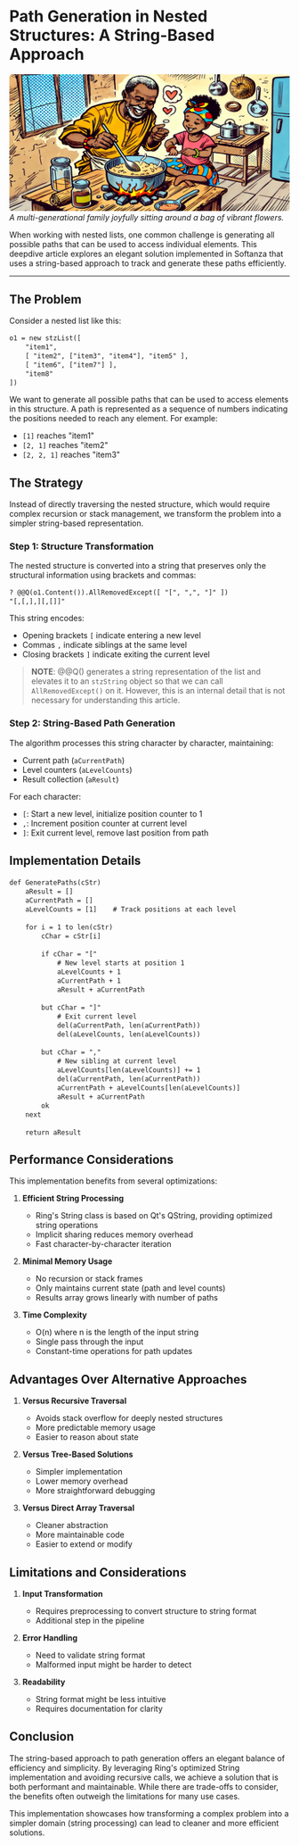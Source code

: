 # Path Generation in Nested Structures: A String-Based Approach
![African father cooks delicious meal from simple ingredients, daughter watches joyfully!](../images/stz-string-based-path-generation-in-nested-lists.png)  
*A multi-generational family joyfully sitting around a bag of vibrant flowers.*

When working with nested lists, one common challenge is generating all possible paths that can be used to access individual elements. This deepdive article explores an elegant solution implemented in Softanza that uses a string-based approach to track and generate these paths efficiently.

---

## The Problem

Consider a nested list like this:

```ring
o1 = new stzList([
    "item1",
    [ "item2", ["item3", "item4"], "item5" ],
    [ "item6", ["item7"] ],
    "item8"
])
```

We want to generate all possible paths that can be used to access elements in this structure. A path is represented as a sequence of numbers indicating the positions needed to reach any element. For example:
- `[1]` reaches "item1"
- `[2, 1]` reaches "item2"
- `[2, 2, 1]` reaches "item3"

## The Strategy

Instead of directly traversing the nested structure, which would require complex recursion or stack management, we transform the problem into a simpler string-based representation.

### Step 1: Structure Transformation

The nested structure is converted into a string that preserves only the structural information using brackets and commas:

```
? @@Q(o1.Content()).AllRemovedExcept([ "[", ",", "]" ])
"[,[,],][,[]]"
```

This string encodes:
- Opening brackets `[` indicate entering a new level
- Commas `,` indicate siblings at the same level
- Closing brackets `]` indicate exiting the current level

> **NOTE**: @@Q() generates a string representation of the list and elevates it to an `stzString` object so that we can call `AllRemovedExcept()` on it. However, this is an internal detail that is not necessary for understanding this article.

### Step 2: String-Based Path Generation

The algorithm processes this string character by character, maintaining:
- Current path (`aCurrentPath`)
- Level counters (`aLevelCounts`)
- Result collection (`aResult`)

For each character:
- `[`: Start a new level, initialize position counter to 1
- `,`: Increment position counter at current level
- `]`: Exit current level, remove last position from path

## Implementation Details

```ring
def GeneratePaths(cStr)
    aResult = []
    aCurrentPath = []
    aLevelCounts = [1]    # Track positions at each level
    
    for i = 1 to len(cStr)
        cChar = cStr[i]
        
        if cChar = "["
            # New level starts at position 1
            aLevelCounts + 1
            aCurrentPath + 1
            aResult + aCurrentPath
            
        but cChar = "]"
            # Exit current level
            del(aCurrentPath, len(aCurrentPath))
            del(aLevelCounts, len(aLevelCounts))
            
        but cChar = ","
            # New sibling at current level
            aLevelCounts[len(aLevelCounts)] += 1
            del(aCurrentPath, len(aCurrentPath))
            aCurrentPath + aLevelCounts[len(aLevelCounts)]
            aResult + aCurrentPath
        ok
    next
    
    return aResult
```

## Performance Considerations

This implementation benefits from several optimizations:

1. **Efficient String Processing**
   - Ring's String class is based on Qt's QString, providing optimized string operations
   - Implicit sharing reduces memory overhead
   - Fast character-by-character iteration

2. **Minimal Memory Usage**
   - No recursion or stack frames
   - Only maintains current state (path and level counts)
   - Results array grows linearly with number of paths

3. **Time Complexity**
   - O(n) where n is the length of the input string
   - Single pass through the input
   - Constant-time operations for path updates

## Advantages Over Alternative Approaches

1. **Versus Recursive Traversal**
   - Avoids stack overflow for deeply nested structures
   - More predictable memory usage
   - Easier to reason about state

2. **Versus Tree-Based Solutions**
   - Simpler implementation
   - Lower memory overhead
   - More straightforward debugging

3. **Versus Direct Array Traversal**
   - Cleaner abstraction
   - More maintainable code
   - Easier to extend or modify

## Limitations and Considerations

1. **Input Transformation**
   - Requires preprocessing to convert structure to string format
   - Additional step in the pipeline

2. **Error Handling**
   - Need to validate string format
   - Malformed input might be harder to detect

3. **Readability**
   - String format might be less intuitive
   - Requires documentation for clarity

## Conclusion

The string-based approach to path generation offers an elegant balance of efficiency and simplicity. By leveraging Ring's optimized String implementation and avoiding recursive calls, we achieve a solution that is both performant and maintainable. While there are trade-offs to consider, the benefits often outweigh the limitations for many use cases.

This implementation showcases how transforming a complex problem into a simpler domain (string processing) can lead to cleaner and more efficient solutions.